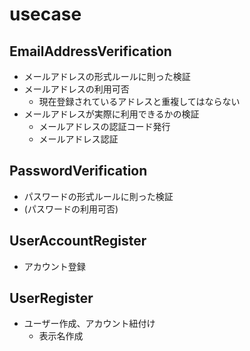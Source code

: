 # usecase

## EmailAddressVerification

- メールアドレスの形式ルールに則った検証
- メールアドレスの利用可否
  - 現在登録されているアドレスと重複してはならない
- メールアドレスが実際に利用できるかの検証
  - メールアドレスの認証コード発行
  - メールアドレス認証

## PasswordVerification

- パスワードの形式ルールに則った検証
- (パスワードの利用可否)

## UserAccountRegister

- アカウント登録

## UserRegister

- ユーザー作成、アカウント紐付け
  - 表示名作成
